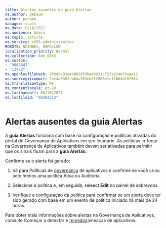 ```yaml
---
title: Alertas ausentes da guia Alertas
ms.author: pebaum
author: pebaum
manager: scotv
ms.date: 8/16/2021
ms.audience: Admin
ms.topic: article
ms.service: o365-administration
ROBOTS: NOINDEX, NOFOLLOW
localization_priority: Normal
ms.collection: Adm_O365
ms.custom:
- "9007647"
- "12732"
ms.openlocfilehash: 9fbd9a32e40d858f0ba49931c723a824478aaa12
ms.sourcegitcommit: 2be4a0352cb84a703ebf12966e1c17b64df07364
ms.translationtype: MT
ms.contentlocale: pt-BR
ms.lasthandoff: 08/16/2021
ms.locfileid: "58362352"
---
```

# <a name="alerts-missing-from-alerts-tab"></a>Alertas ausentes da guia Alertas

A **guia Alertas** funciona com base na configuração e políticas ativadas do portal de Governança de Aplicativos em seu locatário. As políticas in-locar na Governança de Aplicativos também devem ser ativadas para permitir que os sinais fluam para a **guia Alertas.** 

Confirme se o alerta foi gerado:

1. Vá para Políticas de [governança](https://compliance.microsoft.com/m365appprotection?viewid=policies) de aplicativos e confirme se você criou pelo menos uma política Ativa ou Auditoria.

1. Selecione a política e, em seguida, seleect **Edit** no painel de sobrevoos. 

1. Verifique a configuração da política para confirmar se um alerta deve ter sido gerado com base em um evento de política iniciado há mais de 24 horas.

Para obter mais informações sobre alertas na Governança de Aplicativos, consulte Começar a detectar e [remediar](https://docs.microsoft.com/microsoft-365/compliance/app-governance-detect-remediate-get-started)ameaças de aplicativos.